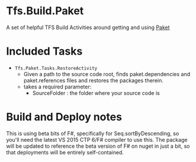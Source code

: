 # Tfs.Build.Paket
A set of helpful TFS Build Activities around getting and using [Paket](http://fsprojects.github.io/Paket/)


# Included Tasks
* `Tfs.Paket.Tasks.RestoreActivity`
    * Given a path to the source code root, finds paket.dependencies and paket.references files and restores the packages therein.
    * takes a required parameter:
        * SourceFolder : the folder where your source code is

# Build and Deploy notes
This is using beta bits of F#, specifically for Seq.sortByDescending, so you'll need the latest VS 2015 CTP 6/F# compiler to use this.  The package will be updated to reference the beta version of F# on nuget in just a bit, so that deployments will be entirely self-contained.